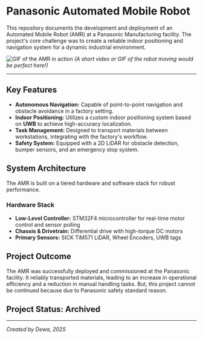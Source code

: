 # Panasonic Automated Mobile Robot
This repository documents the development and deployment of an Automated Mobile Robot (AMR) at a Panasonic Manufacturing facility. The project's core challenge was to create a reliable indoor positioning and navigation system for a dynamic industrial environment.

![GIF of the AMR in action](placeholder.png)
*(A short video or GIF of the robot moving would be perfect here!)*

---

## Key Features
* **Autonomous Navigation:** Capable of point-to-point navigation and obstacle avoidance in a factory setting.
* **Indoor Positioning:** Utilizes a custom indoor positioning system based on **UWB** to achieve high-accuracy localization.
* **Task Management:** Designed to transport materials between workstations, integrating with the factory's workflow.
* **Safety System:** Equipped with a 2D LiDAR for obstacle detection, bumper sensors, and an emergency stop system.

## System Architecture
The AMR is built on a tiered hardware and software stack for robust performance.

### Hardware Stack
* **Low-Level Controller:** STM32F4 microcontroller for real-time motor control and sensor polling
* **Chassis & Drivetrain:** Differential drive with high-torque DC motors
* **Primary Sensors:** SICK TiM571 LiDAR, Wheel Encoders, UWB tags

## Project Outcome
The AMR was successfully deployed and commissioned at the Panasonic facility. It reliably transported materials, leading to an increase in operational efficiency and a reduction in manual handling tasks. But, this project cannot be continued because due to Panasonic safety standard reason.

## Project Status: **Archived**
---
*Created by Dewa, 2025*
